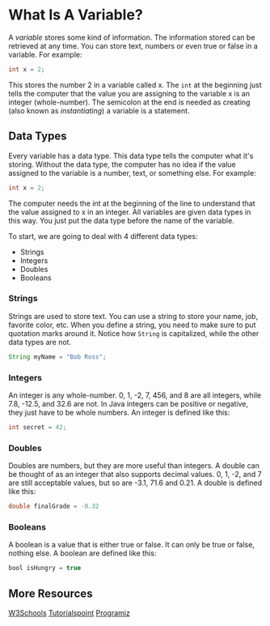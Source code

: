 # What Is A Variable?
A *variable* stores some kind of information. The information stored can be retrieved at
any time. You can store text, numbers or even true or false in a variable. For example:
```java
int x = 2;
```
This stores the number 2 in a variable called x. The `int` at the beginning just tells the
computer that the value you are assigning to the variable x is an integer (whole-number). The semicolon at the end is needed as creating (also known as *instantiating*) a variable is a statement.


## Data Types

Every variable has a data type. This data type tells the computer what it's storing. Without the data type, the computer has no idea if the value assigned to the variable is a number, text, or something else. For example:
```java
int x = 2;
```
The computer needs the int at the beginning of the line to understand that the value
assigned to x in an integer. All variables are given data types in this way. You just put the data
type before the name of the variable. 

To start, we are going to deal with 4 different data types:

* Strings
* Integers
* Doubles
* Booleans


### Strings
Strings are used to store text. You can use a string to store your name, job, favorite color, etc. When you define a string, you need to make sure to put quotation marks around it. Notice how ```String``` is capitalized, while the other data types are not.
```java
String myName = "Bob Ross";
```

### Integers
An integer is any whole-number. 0, 1, -2, 7, 456, and 8 are all integers, while 7.8, -12.5,
and 32.6 are not. In Java integers can be positive or negative, they just have to be whole
numbers. An integer is defined like this:
```java
int secret = 42;
```
### Doubles
Doubles are numbers, but they are more useful than integers. A double can be thought of as an integer that also supports decimal values. 0, 1, -2, and 7 are still acceptable values, but so are -3.1, 71.6 and 0.21. A double is defined like this:
```java
double finalGrade = -0.32
```

### Booleans
A boolean is a value that is either true or false. It can only be true or false,
nothing else. A boolean are defined like this:
```java
bool isHungry = true
```

## More Resources
[W3Schools](https://www.w3schools.com/java/java_data_types.asp)
[Tutorialspoint](https://www.tutorialspoint.com/java/java_variable_types.htm)
[Programiz](https://www.programiz.com/java-programming/variables-literals)